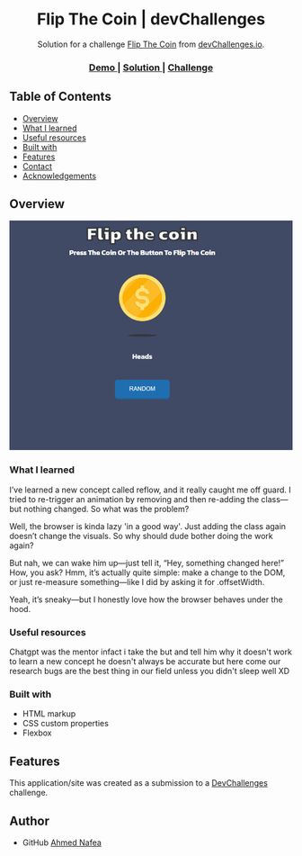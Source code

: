 <!-- Please update value in the {}  -->

<h1 align="center"> Flip The Coin | devChallenges</h1>

<div align="center">
   Solution for a challenge <a href="https://devchallenges.io/challenge/flip-the-coin" target="_blank">Flip The Coin</a> from <a href="http://devchallenges.io" target="_blank">devChallenges.io</a>.
</div>

<div align="center">
  <h3>
    <a href="https://aknafea1.github.io/Flip-The-Coin/">
      Demo
    </a>
    <span> | </span>
    <a href="https://devchallenges.io/solution/50338">
      Solution
    </a>
    <span> | </span>
    <a href="https://devchallenges.io/challenge/flip-the-coin">
      Challenge
    </a>
  </h3>
</div>

<!-- TABLE OF CONTENTS -->

## Table of Contents

- [Overview](#overview)
- [What I learned](#what-i-learned)
- [Useful resources](#useful-resources)
- [Built with](#built-with)
- [Features](#features)
- [Contact](#contact)
- [Acknowledgements](#acknowledgements)

<!-- OVERVIEW -->

## Overview

![screenshot](https://github.com/aknafea1/Flip-The-Coin/blob/88ad2dd6c3a8f2b104d7159468e2eb60c59206ea/Screenshot%202025-05-14%20125405.png)

### What I learned

I’ve learned a new concept called reflow, and it really caught me off guard. I tried to re-trigger an animation by removing and then re-adding the class—but nothing changed. So what was the problem?

Well, the browser is kinda lazy 'in a good way'. Just adding the class again doesn’t change the visuals. So why should dude bother doing the work again?

But nah, we can wake him up—just tell it, “Hey, something changed here!”
How, you ask? Hmm, it’s actually quite simple: make a change to the DOM, or just re-measure something—like I did by asking it for .offsetWidth.

Yeah, it’s sneaky—but I honestly love how the browser behaves under the hood.

### Useful resources

Chatgpt was the mentor infact i take the but and tell him why it doesn't work to learn a new concept
he doesn't always be accurate but here come our research bugs are the best thing in our field unless
you didn't sleep well XD

### Built with

- HTML markup
- CSS custom properties
- Flexbox

## Features

This application/site was created as a submission to a [DevChallenges](https://devchallenges.io/challenges-dashboard) challenge.

## Author

- GitHub [Ahmed Nafea](https://github.com/aknafea1)
